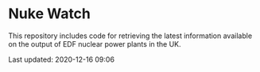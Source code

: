 # Nuke Watch

This repository includes code for retrieving the latest information available on the output of EDF nuclear power plants in the UK.

Last updated: 2020-12-16 09:06